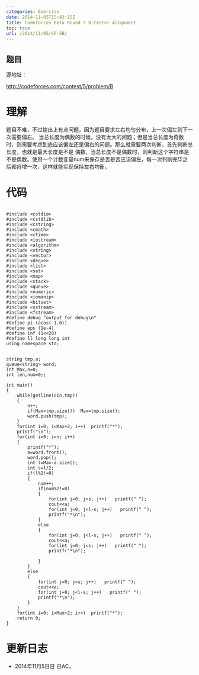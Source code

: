 ```yaml
---
categories: Exercise
date: 2014-11-05T15:43:15Z
title: Codeforces Beta Round 5 B Center Alignment
toc: true
url: /2014/11/05/CF-5B/
---
```


## 题目
源地址：

http://codeforces.com/contest/5/problem/B

# 理解
题目不难，不过输出上有点问题，因为题目要求左右均匀分布，上一次偏左则下一次需要偏右。
当总长度为偶数的时候，没有太大的问题；但是当总长度为奇数时，则需要考虑到底应该偏左还是偏右的问题。那么就需要两次判断，首先判断总长度，也就是最大长度是不是
偶数，当总长度不是偶数时，则判断这个字符串是不是偶数。使用一个计数变量num来保存是否是否应该偏左，每一次判断完毕之后都自增一次，这样就能实现保持左右均衡。

<!--more-->

# 代码

```

#include <cstdio>
#include <cstdlib>
#include <cstring>
#include <cmath>
#include <ctime>
#include <iostream>
#include <algorithm>
#include <string>
#include <vector>
#include <deque>
#include <list>
#include <set>
#include <map>
#include <stack>
#include <queue>
#include <numeric>
#include <iomanip>
#include <bitset>
#include <sstream>
#include <fstream>
#define debug "output for debug\n"
#define pi (acos(-1.0))
#define eps (1e-4)
#define inf (1<<28)
#define ll long long int
using namespace std;


string tmp,a;
queue<string> word;
int Max,n=0;
int len,num=0;;

int main()
{
    while(getline(cin,tmp))
    {
        n++;
        if(Max<tmp.size())  Max=tmp.size();
        word.push(tmp);
    }
    for(int i=0; i<Max+2; i++)  printf("*");
    printf("\n");
    for(int i=0; i<n; i++)
    {
        printf("*");
        a=word.front();
        word.pop();
        int l=Max-a.size();
        int s=l/2;
        if(l%2!=0)
        {
            num++;
            if(num%2!=0)
            {
                for(int j=0; j<s; j++)   printf(" ");
                cout<<a;
                for(int j=0; j<l-s; j++)   printf(" ");
                printf("*\n");
            }
            else
            {
                for(int j=0; j<l-s; j++)   printf(" ");
                cout<<a;
                for(int j=0; j<s; j++)   printf(" ");
                printf("*\n");

            }
        }
        else
        {
            for(int j=0; j<s; j++)   printf(" ");
            cout<<a;
            for(int j=0; j<l-s; j++)   printf(" ");
            printf("*\n");
        }
    }
    for(int i=0; i<Max+2; i++)  printf("*");
    return 0;
}

```

# 更新日志
- 2014年11月5日日 已AC。